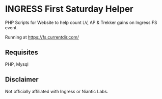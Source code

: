 # INGRESS First Saturday Helper

PHP Scripts for Website to help count LV, AP & Trekker gains on Ingress FS event.

Running at https://fs.currentdir.com/

## Requisites

PHP, Mysql

## Disclaimer

Not officially affiliated with Ingress or Niantic Labs.

